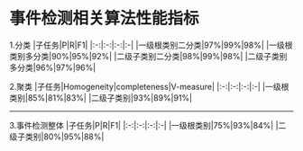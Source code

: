 # 事件检测相关算法性能指标

1.分类
|子任务|P|R|F1|
|:-:|:-:|:-:|:-|
|一级根类别二分类|97%|99%|98%|
|一级根类别多分类|90%|95%|92%|
|二级子类别二分类|98%|99%|98%|
|二级子类别多分类|96%|97%|96%|

2.聚类
|子任务|Homogeneity|completeness|V-measure|
|:-:|:-:|:-:|:-|
|一级根类别|85%|81%|83%|
|二级子类别|93%|89%|91%|

___

3.事件检测整体
|子任务|P|R|F1|
|:-:|:-:|:-:|:-|
|一级根类别|75%|93%|84%|
|二级子类别|80%|95%|88%|
